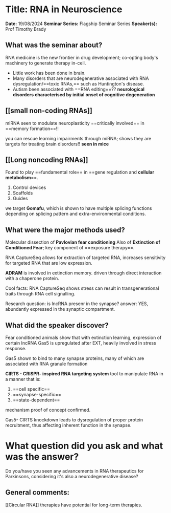 # Title: RNA in Neuroscience

**Date:** 19/08/2024
**Seminar Series:** Flagship Seminar Series
**Speaker(s):** Prof Timothy Brady

## What was the seminar about?

RNA medicine is the new frontier in drug development; co-opting body's machinery to generate therapy in-cell.
- Little work has been done in brain.
- Many disorders that are neurodegenerative associated with RNA dysregulation/==toxic RNAs,== such as Huntington's disease.
- Autism been associated with ==RNA editing==??
**neurological disorders characterised by initial onset of cognitive degeneration**

## **[[small non-coding RNAs]]**
miRNA seen to modulate neuroplasticity
==critically involved== in ==memory formation==!!

you can rescue learning impairments through miRNA; shows they are targets for treating brain disorders!! **seen in mice**

## **[[Long noncoding RNAs]]** 
Found to play ==fundamental role== in ==gene regulation and **cellular metabolism**==.
1. Control devices
2. Scaffolds
3. Guides

we target **Gomafu**, which is shown to have multiple splicing functions depending on splicing pattern and extra-environmental conditions.



## What were the major methods used?

Molecular dissection of **Pavlovian fear conditioning**
Also of **Extinction of Conditioned Fear**; key component of ==exposure therapy==.

RNA CaptureSeq allows for extraction of targeted RNA, increases sensitivity for targeted RNA that are low expression.

**ADRAM** is involved in extinction memory. driven through direct interaction with a chaperone protein.

Cool facts: RNA CaptureSeq shows stress can result in transgenerational traits through RNA cell signalling.

Research question: is lncRNA presenr in the synapse?
answer: YES, abundantly expressed in the synaptic compartment. 

## What did the speaker discover?

Fear conditioned animals show that with extinction learning, expression of certain lncRNA Gas5 is upregulated after EXT, heavily involved in stress response.

Gas5 shown to bind to many synapse proteins, many of which are associated with RNA granule formation

**CIRTS - CRISPR- inspired RNA targeting system** tool to manipulate RNA in a manner that is:
1. ==cell specific==
2. ==synapse-specific==
3. ==state-dependent==

mechanism proof of concept confirmed.

Gas5- CIRTS knockdown leads to dysregulation of proper protein recruitment, thus affecting inherent function in the synapse.

# What question did you ask and what was the answer?
Do you/have you seen any advancements in RNA therapeutics for Parkinsons, considering it's also a neurodegenerative disease?

## General comments:

[[Circular RNA]] therapies have potential for long-term therapies.